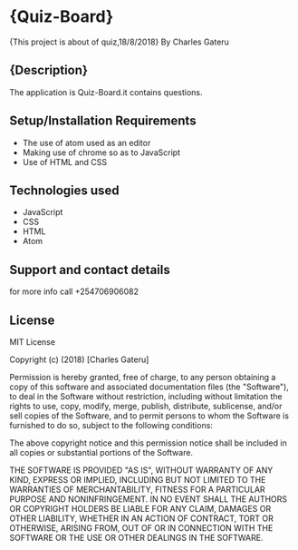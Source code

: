 # {Quiz-Board}
{This project is about of quiz,18/8/2018}
By Charles Gateru
## {Description}
The application is Quiz-Board.it contains questions.
## Setup/Installation Requirements
* The use of atom used as an editor
* Making use of chrome so as to JavaScript
* Use of HTML and CSS
## Technologies used
 * JavaScript
 * CSS
 * HTML
 * Atom
## Support and contact details
  for more info call +254706906082        
## License
MIT License

Copyright (c) (2018) [Charles Gateru]

Permission is hereby granted, free of charge, to any person obtaining a copy
of this software and associated documentation files (the "Software"), to deal
in the Software without restriction, including without limitation the rights
to use, copy, modify, merge, publish, distribute, sublicense, and/or sell
copies of the Software, and to permit persons to whom the Software is
furnished to do so, subject to the following conditions:

The above copyright notice and this permission notice shall be included in all
copies or substantial portions of the Software.

THE SOFTWARE IS PROVIDED "AS IS", WITHOUT WARRANTY OF ANY KIND, EXPRESS OR
IMPLIED, INCLUDING BUT NOT LIMITED TO THE WARRANTIES OF MERCHANTABILITY,
FITNESS FOR A PARTICULAR PURPOSE AND NONINFRINGEMENT. IN NO EVENT SHALL THE
AUTHORS OR COPYRIGHT HOLDERS BE LIABLE FOR ANY CLAIM, DAMAGES OR OTHER
LIABILITY, WHETHER IN AN ACTION OF CONTRACT, TORT OR OTHERWISE, ARISING FROM,
OUT OF OR IN CONNECTION WITH THE SOFTWARE OR THE USE OR OTHER DEALINGS IN THE
SOFTWARE.
